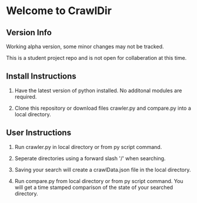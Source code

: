 
# Welcome to CrawlDir

## Version Info

Working alpha version, some minor changes may not be tracked.

This is a student project repo and is not open for collaberation at this time. 

## Install Instructions

1. Have the latest version of python installed. No additonal modules are required.

2. Clone this repository or download files crawler.py and compare.py into a local directory.

## User Instructions

1. Run crawler.py in local directory or from py script command.

2. Seperate directories using a forward slash '/' when searching.

3. Saving your search will create a crawlData.json file in the local directory.

4. Run compare.py from local directory or from py script command. You will get a time stamped
comparison of the state of your searched directory.

